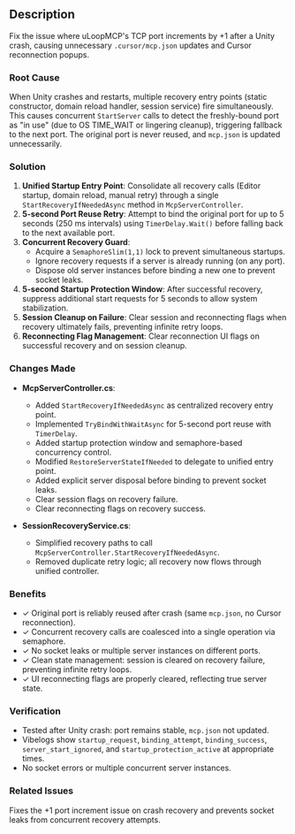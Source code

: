 ## Description

Fix the issue where uLoopMCP's TCP port increments by +1 after a Unity crash, causing unnecessary `.cursor/mcp.json` updates and Cursor reconnection popups.

### Root Cause

When Unity crashes and restarts, multiple recovery entry points (static constructor, domain reload handler, session service) fire simultaneously. This causes concurrent `StartServer` calls to detect the freshly-bound port as "in use" (due to OS TIME_WAIT or lingering cleanup), triggering fallback to the next port. The original port is never reused, and `mcp.json` is updated unnecessarily.

### Solution

1. **Unified Startup Entry Point**: Consolidate all recovery calls (Editor startup, domain reload, manual retry) through a single `StartRecoveryIfNeededAsync` method in `McpServerController`.
2. **5-second Port Reuse Retry**: Attempt to bind the original port for up to 5 seconds (250 ms intervals) using `TimerDelay.Wait()` before falling back to the next available port.
3. **Concurrent Recovery Guard**: 
   - Acquire a `SemaphoreSlim(1,1)` lock to prevent simultaneous startups.
   - Ignore recovery requests if a server is already running (on any port).
   - Dispose old server instances before binding a new one to prevent socket leaks.
4. **5-second Startup Protection Window**: After successful recovery, suppress additional start requests for 5 seconds to allow system stabilization.
5. **Session Cleanup on Failure**: Clear session and reconnecting flags when recovery ultimately fails, preventing infinite retry loops.
6. **Reconnecting Flag Management**: Clear reconnection UI flags on successful recovery and on session cleanup.

### Changes Made

- **McpServerController.cs**:
  - Added `StartRecoveryIfNeededAsync` as centralized recovery entry point.
  - Implemented `TryBindWithWaitAsync` for 5-second port reuse with `TimerDelay`.
  - Added startup protection window and semaphore-based concurrency control.
  - Modified `RestoreServerStateIfNeeded` to delegate to unified entry point.
  - Added explicit server disposal before binding to prevent socket leaks.
  - Clear session flags on recovery failure.
  - Clear reconnecting flags on recovery success.
  
- **SessionRecoveryService.cs**:
  - Simplified recovery paths to call `McpServerController.StartRecoveryIfNeededAsync`.
  - Removed duplicate retry logic; all recovery now flows through unified controller.

### Benefits

- ✓ Original port is reliably reused after crash (same `mcp.json`, no Cursor reconnection).
- ✓ Concurrent recovery calls are coalesced into a single operation via semaphore.
- ✓ No socket leaks or multiple server instances on different ports.
- ✓ Clean state management: session is cleared on recovery failure, preventing infinite retry loops.
- ✓ UI reconnecting flags are properly cleared, reflecting true server state.

### Verification

- Tested after Unity crash: port remains stable, `mcp.json` not updated.
- Vibelogs show `startup_request`, `binding_attempt`, `binding_success`, `server_start_ignored`, and `startup_protection_active` at appropriate times.
- No socket errors or multiple concurrent server instances.

### Related Issues

Fixes the +1 port increment issue on crash recovery and prevents socket leaks from concurrent recovery attempts.
